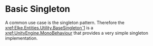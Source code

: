 # Basic Singleton

A common use case is the singleton pattern.
Therefore the <xref:Elke.Entities.Utility.BaseSingleton`1> is a <xref:UnityEngine.MonoBehaviour> that provides a very simple singleton implementation.